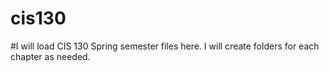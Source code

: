 # cis130

#I will load CIS 130 Spring semester files here. I will create folders for each chapter as needed.
